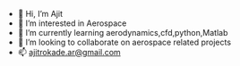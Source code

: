 - 👋 Hi, I’m Ajit
- 👀 I’m interested in Aerospace 
- 🌱 I’m currently learning aerodynamics,cfd,python,Matlab
- 💞️ I’m looking to collaborate on aerospace related projects
- 📫 ajitrokade.ar@gmail.com


